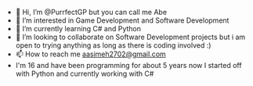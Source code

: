 - 👋 Hi, I’m @PurrfectGP but you can call me Abe
- 👀 I’m interested in Game Development and Software Development 
- 🌱 I’m currently learning C# and Python
- 💞️ I’m looking to collaborate on Software Development projects but i am open to trying anything as long as there is coding involved :) 
- 📫 How to reach me aasimeh2702@gmail.com
- I'm 16 and have been programming for about 5 years now I started off with Python and currently working with C#

<!---
PurrfectGP/PurrfectGP is a ✨ special ✨ repository because its `README.md` (this file) appears on your GitHub profile.
You can click the Preview link to take a look at your changes.
--->

